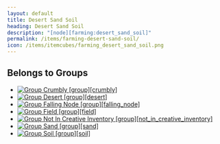 ```yaml
---
layout: default
title: Desert Sand Soil
heading: Desert Sand Soil
description: "[node][farming:desert_sand_soil]"
permalink: /items/farming-desert-sand-soil/
icon: /items/itemcubes/farming_desert_sand_soil.png
---
```



## Belongs to Groups

<ul class="list-items">
    <li><a href="{{site.baseurl}}/items/group-crumbly/"><img src="{{site.baseurl}}/assets/img/items/itemcubes/default_sandstone.png" data-toggle="tooltip" title="Group Crumbly [group][crumbly]"></a></li>
    <li><a href="{{site.baseurl}}/items/group-desert/"><img src="{{site.baseurl}}/assets/img/items/itemcubes/farming_seed_cotton.png" data-toggle="tooltip" title="Group Desert [group][desert]"></a></li>
    <li><a href="{{site.baseurl}}/items/group-falling-node/"><img src="{{site.baseurl}}/assets/img/items/itemcubes/default_desert_sand.png" data-toggle="tooltip" title="Group Falling Node [group][falling_node]"></a></li>
    <li><a href="{{site.baseurl}}/items/group-field/"><img src="{{site.baseurl}}/assets/img/items/itemcubes/farming_desert_sand_soil.png" data-toggle="tooltip" title="Group Field [group][field]"></a></li>
    <li><a href="{{site.baseurl}}/items/group-not-in-creative-inventory/"><img src="{{site.baseurl}}/assets/img/items/itemcubes/default_cloud.png" data-toggle="tooltip" title="Group Not In Creative Inventory [group][not_in_creative_inventory]"></a></li>
    <li><a href="{{site.baseurl}}/items/group-sand/"><img src="{{site.baseurl}}/assets/img/items/itemcubes/default_desert_sand.png" data-toggle="tooltip" title="Group Sand [group][sand]"></a></li>
    <li><a href="{{site.baseurl}}/items/group-soil/"><img src="{{site.baseurl}}/assets/img/items/itemcubes/default_dirt.png" data-toggle="tooltip" title="Group Soil [group][soil]"></a></li>
</ul>
